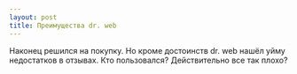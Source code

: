 ```yaml
---
layout: post 
title: Преимущества dr. web 
--- 
```

Наконец решился на покупку. Но кроме достоинств dr. web нашёл уйму недостатков в отзывах. Кто пользовался? Действительно все так плохо?